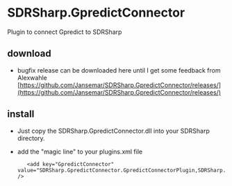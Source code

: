 # SDRSharp.GpredictConnector
Plugin to connect Gpredict to SDRSharp
## download
* bugfix release can be downloaded here until I get some feedback from Alexwahle [https://github.com/Jansemar/SDRSharp.GpredictConnector/releases/](https://github.com/Jansemar/SDRSharp.GpredictConnector/releases/)


## install
* Just copy the SDRSharp.GpredictConnector.dll into your SDRSharp directory.
* add the "magic line" to your plugins.xml file

         <add key="GpredictConnector" value="SDRSharp.GpredictConnector.GpredictConnectorPlugin,SDRSharp.GpredictConnector" />
